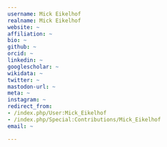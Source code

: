 ```yaml
---
username: Mick Eikelhof
realname: Mick Eikelhof
website: ~
affiliation: ~
bio: ~
github: ~
orcid: ~
linkedin: ~
googlescholar: ~
wikidata: ~
twitter: ~
mastodon-url: ~
meta: ~
instagram: ~
redirect_from:
- /index.php/User:Mick_Eikelhof
- /index.php/Special:Contributions/Mick_Eikelhof
email: ~

---
```

